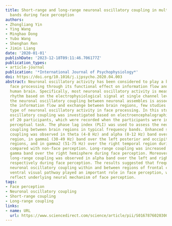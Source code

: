 ```yaml
---
title: Short-range and long-range neuronal oscillatory coupling in multiple frequency
  bands during face perception
authors:
- Zhongliang Yin
- Ying Wang
- Minghao Dong
- Yubo Wang
- Shenghan Ren
- Jimin Liang
date: '2020-01-01'
publishDate: '2023-12-18T09:11:46.706177Z'
publication_types:
- article-journal
publication: '*International Journal of Psychophysiology*'
doi: https://doi.org/10.1016/j.ijpsycho.2020.04.003
abstract: Neuronal oscillatory activity has been considered to play a key role in
  face processing through its functional effect on information flow and exchange in
  human brain. Specifically, most neuronal oscillatory activity is measured in different
  rhythm based on the electrophysiological signal at single channel level. Although,
  the neuronal oscillatory coupling between neuronal assembles is associated with
  the information flow and exchange between brain regions, few studies focus on this
  type of neuronal oscillatory activity in face processing. In this study, the neuronal
  oscillatory coupling was investigated based on electroencephalographic (EEG) data
  of 20 participants, which were recorded when the participants were in a face/non-face
  perceptual task. The phase lag index (PLI) was used to assess the neuronal oscillatory
  coupling between brain regions in typical frequency bands. Enhanced short-range
  coupling was observed in theta (4-8 Hz) and alpha (8-12 Hz) band over the frontal
  region, in gamma1 (30-49 Hz) band over the left posterior and occipito-temporal
  regions, and in gamma2 (51-75 Hz) over the right temporal region during face perception
  compared with non-face perception. Long-range coupling was increased in theta and
  gamma band over the right hemisphere during face perception. Moreover, increased
  long-range coupling was observed in alpha band over the left and right hemisphere
  respectively during face perception. The results suggested that frequency-specific
  neuronal oscillatory coupling within and between regions of frontal cortex and the
  ventral visual pathway played an important role in face perception, which might
  reflect underlying neural mechanism of face perception.
tags:
- Face perception
- Neuronal oscillatory coupling
- Short-range coupling
- Long-range coupling
links:
- name: URL
  url: https://www.sciencedirect.com/science/article/pii/S0167876020300702
---
```

